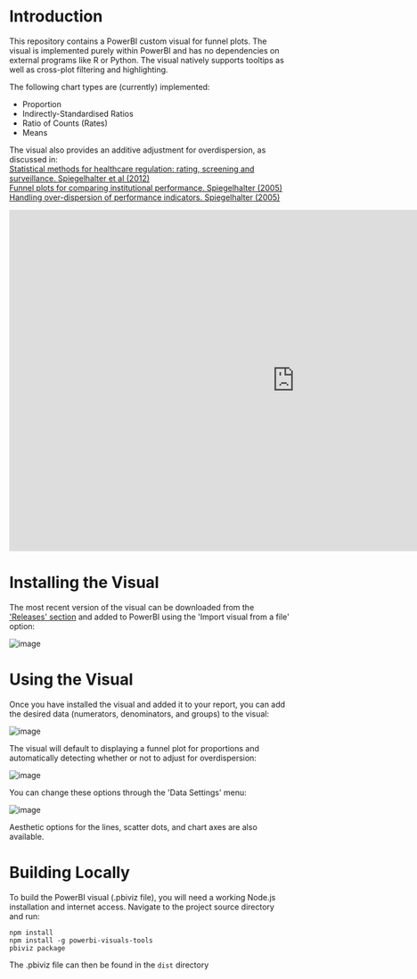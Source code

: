 # Introduction 
This repository contains a PowerBI custom visual for funnel plots. The visual is implemented purely within PowerBI and has no dependencies on external programs like R or Python. The visual natively supports tooltips as well as cross-plot filtering and highlighting.

The following chart types are (currently) implemented:

  - Proportion
  - Indirectly-Standardised Ratios
  - Ratio of Counts (Rates)
  - Means

The visual also provides an additive adjustment for overdispersion, as discussed in:
<br> [Statistical methods for
healthcare regulation: rating, screening and surveillance. Spiegelhalter
et al
(2012)](https://rss.onlinelibrary.wiley.com/doi/full/10.1111/j.1467-985X.2011.01010.x)<br>
[Funnel plots for comparing institutional performance. Spiegelhalter
(2005)](https://onlinelibrary.wiley.com/doi/10.1002/sim.1970)<br>
[Handling over-dispersion of performance indicators. Spiegelhalter
(2005)](https://qualitysafety.bmj.com/content/14/5/347)<br>

<iframe title="Report Section" width="1024" height="612" src="https://app.powerbi.com/view?r=eyJrIjoiZjQxNmQ5YmMtZmE1Mi00MzRkLWFmNzQtOGI5MThlMjQ4ZjdiIiwidCI6IjIzMjA0YzgxLTVlNzYtNDE0ZS04Y2M1LTYzMWI0ODc0ZTIwOCJ9" frameborder="0" allowFullScreen="true"></iframe>

# Installing the Visual

The most recent version of the visual can be downloaded from the ['Releases' section](https://github.com/andrjohns/PowerBI-Funnels/releases/tag/latest) and added to PowerBI using the 'Import visual from a file' option:

![image](https://user-images.githubusercontent.com/27717896/128833977-51ae139d-43f2-4d32-8c8c-4cdcabc2bdaf.png)

# Using the Visual

Once you have installed the visual and added it to your report, you can add the desired data (numerators, denominators, and groups) to the visual:

![image](https://user-images.githubusercontent.com/27717896/128835552-78039c79-9123-4cbb-b8d5-a392c608216d.png)

The visual will default to displaying a funnel plot for proportions and automatically detecting whether or not to adjust for overdispersion:

![image](https://user-images.githubusercontent.com/27717896/128835456-235e2d1f-695f-4c57-8235-f947dd480e05.png)

You can change these options through the 'Data Settings' menu:

![image](https://user-images.githubusercontent.com/27717896/128835876-7f81b55e-3f85-47c7-824e-5e3f3ee9c8dd.png)

Aesthetic options for the lines, scatter dots, and chart axes are also available.

# Building Locally

To build the PowerBI visual (.pbiviz file), you will need a working Node.js installation and internet access. Navigate to the project source directory and run:
```
npm install
npm install -g powerbi-visuals-tools
pbiviz package
```

The .pbiviz file can then be found in the `dist` directory

